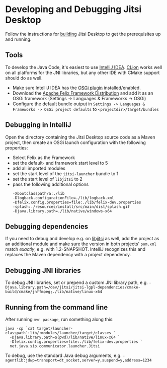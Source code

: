 # Developing and Debugging Jitsi Desktop

Follow the instructions for [building](building.md) Jitsi Desktop to get the
prerequisites up and running.

## Tools

To develop the Java Code, it's easiest to
use [IntelliJ IDEA](https://www.jetbrains.com/idea/download).
[CLion](https://www.jetbrains.com/clion/) works well on all platforms for the
JNI libraries, but any other IDE with CMake support should do as well.

- Make sure IntelliJ IDEA has the
  [OSGi plugin](https://plugins.jetbrains.com/plugin/1816-osgi)
  installed/enabled.
- Download the
  [Apache Felix Framework Distribution](https://felix.apache.org/downloads.cgi)
  and add it as an OSGi framework (Settings -> Languages & Frameworks -> OSGi)
- Configure the default bundle output
  in `Settings -> Languages & Frameworks -> OSGi project defaults`
  to `<projectdir>/target/bundles`

## Debugging in IntelliJ

Open the directory containing the Jitsi Desktop source code as a Maven project,
then create an OSGi launch configuration with the following properties:

- Select Felix as the Framework
- set the default- and framework start level to 5
- add all imported modules
- set the start level of the `jitsi-launcher` bundle to 1
- set the start level of `libjitsi` to 2
- pass the following additional options
  ```
  -Xbootclasspath/a:./lib
  -Dlogback.configurationFile=./lib/logback.xml
  -Dfelix.config.properties=file:./lib/felix-dev.properties
  -splash:./resources/install/src/main/dist/splash.gif
  -Djava.library.path=./lib/native/windows-x64
  ```

## Debugging dependencies

If you need to debug and develop e.g.
on [libjitsi](https://github.com/jitsi/libjitsi)
as well, add the project as an additional module and make sure the version in
both projects' `pom.xml` match _exactly_, e.g. with 1.2-SNAPSHOT. IntelliJ
recognizes this and replaces the Maven dependency with a project dependency.

## Debugging JNI libraries

To debug JNI libraries, set or prepend a custom JNI library path, e.g.
`-Djava.library.path=/dev/jitsi/jitsi-lgpl-dependencies/cmake-build/cmake/jnffmpeg;./lib/native/linux-x64`

## Running from the command line

After running `mvn package`, run something along this:

```shell
java -cp `cat target/launcher-classpath`:lib/:modules/launcher/target/classes `
  -Djava.library.path=$(pwd)/lib/native/linux-x64 `
  -Dfelix.config.properties=file:./lib/felix-dev.properties `
  net.java.sip.communicator.launcher.Jitsi
```

To debug, use the standard Java debug arguments,
e.g. `-agentlib:jdwp=transport=dt_socket,server=y,suspend=y,address=1234`
